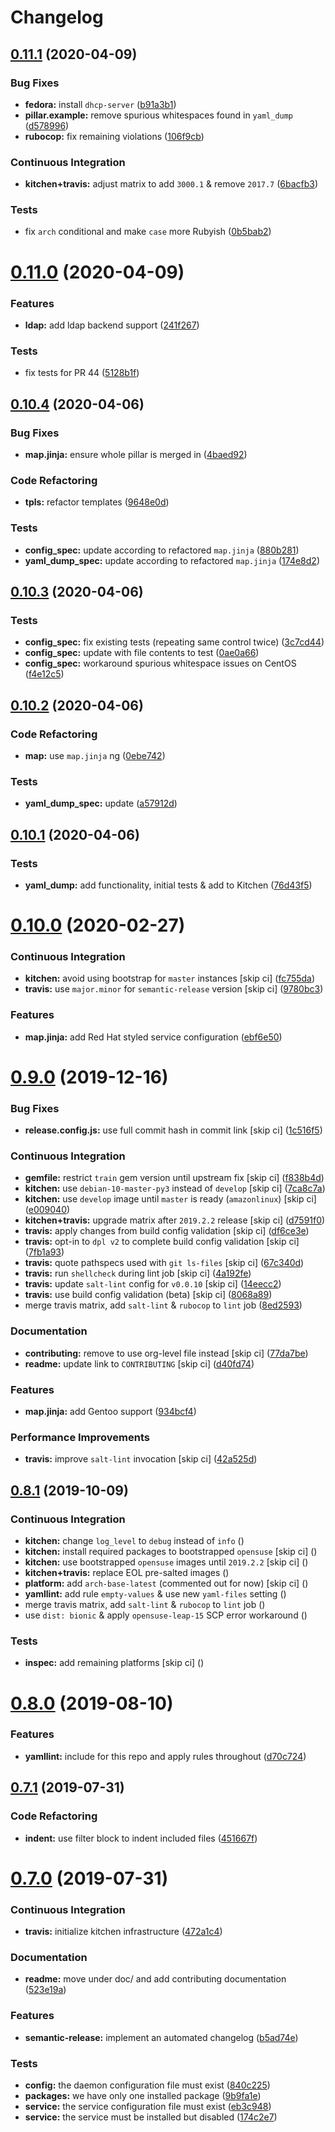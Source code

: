 # Changelog

## [0.11.1](https://github.com/saltstack-formulas/dhcpd-formula/compare/v0.11.0...v0.11.1) (2020-04-09)


### Bug Fixes

* **fedora:** install `dhcp-server` ([b91a3b1](https://github.com/saltstack-formulas/dhcpd-formula/commit/b91a3b1feb1d5e524eed26c6e5be014f1bd33435))
* **pillar.example:** remove spurious whitespaces found in `yaml_dump` ([d578996](https://github.com/saltstack-formulas/dhcpd-formula/commit/d57899643ea6be24b364bb5361034c120ee07ecd))
* **rubocop:** fix remaining violations ([106f9cb](https://github.com/saltstack-formulas/dhcpd-formula/commit/106f9cb36d8710b48c327541616347c7f94bea76))


### Continuous Integration

* **kitchen+travis:** adjust matrix to add `3000.1` & remove `2017.7` ([6bacfb3](https://github.com/saltstack-formulas/dhcpd-formula/commit/6bacfb326610ab3afc399e7aaf3c109ef66dfd75))


### Tests

* fix `arch` conditional and make `case` more Rubyish ([0b5bab2](https://github.com/saltstack-formulas/dhcpd-formula/commit/0b5bab25c02c63506b9b3701aeff72b587c354ac))

# [0.11.0](https://github.com/saltstack-formulas/dhcpd-formula/compare/v0.10.4...v0.11.0) (2020-04-09)


### Features

* **ldap:** add ldap backend support ([241f267](https://github.com/saltstack-formulas/dhcpd-formula/commit/241f2677631311991527381c87a10fb1926cf3c1))


### Tests

* fix tests for PR 44 ([5128b1f](https://github.com/saltstack-formulas/dhcpd-formula/commit/5128b1ff45dc88e51ad7221cd0dbc03a817159fa))

## [0.10.4](https://github.com/saltstack-formulas/dhcpd-formula/compare/v0.10.3...v0.10.4) (2020-04-06)


### Bug Fixes

* **map.jinja:** ensure whole pillar is merged in ([4baed92](https://github.com/saltstack-formulas/dhcpd-formula/commit/4baed92e8768e6e7cbd6537c9359d5a28e838387))


### Code Refactoring

* **tpls:** refactor templates ([9648e0d](https://github.com/saltstack-formulas/dhcpd-formula/commit/9648e0d0872db66e26ca11d6a0d860d6afff79ab))


### Tests

* **config_spec:** update according to refactored `map.jinja` ([880b281](https://github.com/saltstack-formulas/dhcpd-formula/commit/880b2815ee8102904b6586ded0d1e81412458575))
* **yaml_dump_spec:** update according to refactored `map.jinja` ([174e8d2](https://github.com/saltstack-formulas/dhcpd-formula/commit/174e8d22299d3dc464e2b5e0bf11fd280b51c27e))

## [0.10.3](https://github.com/saltstack-formulas/dhcpd-formula/compare/v0.10.2...v0.10.3) (2020-04-06)


### Tests

* **config_spec:** fix existing tests (repeating same control twice) ([3c7cd44](https://github.com/saltstack-formulas/dhcpd-formula/commit/3c7cd4483a1b012c33e0b0b53f16d3982f8d7e22))
* **config_spec:** update with file contents to test ([0ae0a66](https://github.com/saltstack-formulas/dhcpd-formula/commit/0ae0a660e8a02481495178e5996b9a0503613a7e))
* **config_spec:** workaround spurious whitespace issues on CentOS ([f4e12c5](https://github.com/saltstack-formulas/dhcpd-formula/commit/f4e12c58b74d428421e80b77b2a1e92eb128b166))

## [0.10.2](https://github.com/saltstack-formulas/dhcpd-formula/compare/v0.10.1...v0.10.2) (2020-04-06)


### Code Refactoring

* **map:** use `map.jinja` ng ([0ebe742](https://github.com/saltstack-formulas/dhcpd-formula/commit/0ebe7422d82f96484529581dc86dc2867c7348dc))


### Tests

* **yaml_dump_spec:** update ([a57912d](https://github.com/saltstack-formulas/dhcpd-formula/commit/a57912d18a6aa1b94a1455e8d692861f0cc0eb58))

## [0.10.1](https://github.com/saltstack-formulas/dhcpd-formula/compare/v0.10.0...v0.10.1) (2020-04-06)


### Tests

* **yaml_dump:** add functionality, initial tests & add to Kitchen ([76d43f5](https://github.com/saltstack-formulas/dhcpd-formula/commit/76d43f57595d595883b766c4bded8401d3fd0175))

# [0.10.0](https://github.com/saltstack-formulas/dhcpd-formula/compare/v0.9.0...v0.10.0) (2020-02-27)


### Continuous Integration

* **kitchen:** avoid using bootstrap for `master` instances [skip ci] ([fc755da](https://github.com/saltstack-formulas/dhcpd-formula/commit/fc755da7657b4161d31389c9db72a383f6751dcc))
* **travis:** use `major.minor` for `semantic-release` version [skip ci] ([9780bc3](https://github.com/saltstack-formulas/dhcpd-formula/commit/9780bc33e621ac3595681bfc31ba65990a5c7afe))


### Features

* **map.jinja:** add Red Hat styled service configuration ([ebf6e50](https://github.com/saltstack-formulas/dhcpd-formula/commit/ebf6e5060fb82628c58ba99c010c90d746584338))

# [0.9.0](https://github.com/saltstack-formulas/dhcpd-formula/compare/v0.8.1...v0.9.0) (2019-12-16)


### Bug Fixes

* **release.config.js:** use full commit hash in commit link [skip ci] ([1c516f5](https://github.com/saltstack-formulas/dhcpd-formula/commit/1c516f57e848f0bcb9fe03cb82284a4c3c6bb41c))


### Continuous Integration

* **gemfile:** restrict `train` gem version until upstream fix [skip ci] ([f838b4d](https://github.com/saltstack-formulas/dhcpd-formula/commit/f838b4d4733452d36d62cfe4ef9b7ee57752a01f))
* **kitchen:** use `debian-10-master-py3` instead of `develop` [skip ci] ([7ca8c7a](https://github.com/saltstack-formulas/dhcpd-formula/commit/7ca8c7a1913fbbf01712a2ce4d5c3d1443f3b6b8))
* **kitchen:** use `develop` image until `master` is ready (`amazonlinux`) [skip ci] ([e009040](https://github.com/saltstack-formulas/dhcpd-formula/commit/e009040d28afe4e1bd07156580a18723b9cbb1d5))
* **kitchen+travis:** upgrade matrix after `2019.2.2` release [skip ci] ([d7591f0](https://github.com/saltstack-formulas/dhcpd-formula/commit/d7591f0dcb5d677294685bb7f1acb26245abba5d))
* **travis:** apply changes from build config validation [skip ci] ([df6ce3e](https://github.com/saltstack-formulas/dhcpd-formula/commit/df6ce3e5d343d07a9ccd33501059edd6359e6343))
* **travis:** opt-in to `dpl v2` to complete build config validation [skip ci] ([7fb1a93](https://github.com/saltstack-formulas/dhcpd-formula/commit/7fb1a936230e2732d23a9edae11fc4f96fd0daac))
* **travis:** quote pathspecs used with `git ls-files` [skip ci] ([67c340d](https://github.com/saltstack-formulas/dhcpd-formula/commit/67c340d3099c78ee7c0079cde9fb5609fbb54bc6))
* **travis:** run `shellcheck` during lint job [skip ci] ([4a192fe](https://github.com/saltstack-formulas/dhcpd-formula/commit/4a192fe586bf55e4bb680c51e60828260c2d889d))
* **travis:** update `salt-lint` config for `v0.0.10` [skip ci] ([14eecc2](https://github.com/saltstack-formulas/dhcpd-formula/commit/14eecc2114e42f8c97dc66f49250b3bbbae655d5))
* **travis:** use build config validation (beta) [skip ci] ([8068a89](https://github.com/saltstack-formulas/dhcpd-formula/commit/8068a890085582ab499dd7972f6e560a18c39330))
* merge travis matrix, add `salt-lint` & `rubocop` to `lint` job ([8ed2593](https://github.com/saltstack-formulas/dhcpd-formula/commit/8ed2593917824945b0be96c8120fa564981ef0b5))


### Documentation

* **contributing:** remove to use org-level file instead [skip ci] ([77da7be](https://github.com/saltstack-formulas/dhcpd-formula/commit/77da7bed48d9b352b9b47f73a2d267220839fb69))
* **readme:** update link to `CONTRIBUTING` [skip ci] ([d40fd74](https://github.com/saltstack-formulas/dhcpd-formula/commit/d40fd748d8a4b69a1ee03bf5b5b74938e26d6dfc))


### Features

* **map.jinja:** add Gentoo support ([934bcf4](https://github.com/saltstack-formulas/dhcpd-formula/commit/934bcf4459529a3c2112402746208555c2f1858e))


### Performance Improvements

* **travis:** improve `salt-lint` invocation [skip ci] ([42a525d](https://github.com/saltstack-formulas/dhcpd-formula/commit/42a525ddb48107365467bdf952d190bcc67825be))

## [0.8.1](https://github.com/saltstack-formulas/dhcpd-formula/compare/v0.8.0...v0.8.1) (2019-10-09)


### Continuous Integration

* **kitchen:** change `log_level` to `debug` instead of `info` ([](https://github.com/saltstack-formulas/dhcpd-formula/commit/3e11354))
* **kitchen:** install required packages to bootstrapped `opensuse` [skip ci] ([](https://github.com/saltstack-formulas/dhcpd-formula/commit/5ec2e57))
* **kitchen:** use bootstrapped `opensuse` images until `2019.2.2` [skip ci] ([](https://github.com/saltstack-formulas/dhcpd-formula/commit/f914fe3))
* **kitchen+travis:** replace EOL pre-salted images ([](https://github.com/saltstack-formulas/dhcpd-formula/commit/c33b06b))
* **platform:** add `arch-base-latest` (commented out for now) [skip ci] ([](https://github.com/saltstack-formulas/dhcpd-formula/commit/99c7477))
* **yamllint:** add rule `empty-values` & use new `yaml-files` setting ([](https://github.com/saltstack-formulas/dhcpd-formula/commit/0688273))
* merge travis matrix, add `salt-lint` & `rubocop` to `lint` job ([](https://github.com/saltstack-formulas/dhcpd-formula/commit/d7c9254))
* use `dist: bionic` & apply `opensuse-leap-15` SCP error workaround ([](https://github.com/saltstack-formulas/dhcpd-formula/commit/5dc28e1))


### Tests

* **inspec:** add remaining platforms [skip ci] ([](https://github.com/saltstack-formulas/dhcpd-formula/commit/483d70d))

# [0.8.0](https://github.com/saltstack-formulas/dhcpd-formula/compare/v0.7.1...v0.8.0) (2019-08-10)


### Features

* **yamllint:** include for this repo and apply rules throughout ([d70c724](https://github.com/saltstack-formulas/dhcpd-formula/commit/d70c724))

## [0.7.1](https://github.com/saltstack-formulas/dhcpd-formula/compare/v0.7.0...v0.7.1) (2019-07-31)


### Code Refactoring

* **indent:** use filter block to indent included files ([451667f](https://github.com/saltstack-formulas/dhcpd-formula/commit/451667f))

# [0.7.0](https://github.com/saltstack-formulas/dhcpd-formula/compare/v0.6.0...v0.7.0) (2019-07-31)


### Continuous Integration

* **travis:** initialize kitchen infrastructure ([472a1c4](https://github.com/saltstack-formulas/dhcpd-formula/commit/472a1c4))


### Documentation

* **readme:** move under doc/ and add contributing documentation ([523e19a](https://github.com/saltstack-formulas/dhcpd-formula/commit/523e19a))


### Features

* **semantic-release:** implement an automated changelog ([b5ad74e](https://github.com/saltstack-formulas/dhcpd-formula/commit/b5ad74e))


### Tests

* **config:** the daemon configuration file must exist ([840c225](https://github.com/saltstack-formulas/dhcpd-formula/commit/840c225))
* **packages:** we have only one installed package ([9b9fa1e](https://github.com/saltstack-formulas/dhcpd-formula/commit/9b9fa1e))
* **service:** the service configuration file must exist ([eb3c948](https://github.com/saltstack-formulas/dhcpd-formula/commit/eb3c948))
* **service:** the service must be installed but disabled ([174c2e7](https://github.com/saltstack-formulas/dhcpd-formula/commit/174c2e7))

